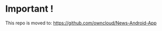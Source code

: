 Important !
================================

This repo is moved to:
https://github.com/owncloud/News-Android-App
